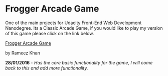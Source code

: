 # Frogger Arcade Game

One of the main projects for Udacity Front-End Web Development Nanodegree.
Its a Classic Arcade Game, if you would like to play my version of this game please click on the link below.

[Frogger Arcade Game](https://rxmeez.github.io/Frogger-Game-Arcade/)

by Rameez Khan

**28/01/2016** - *Has the core basic functionality for the game, I will come back to this and add more functionality.*
